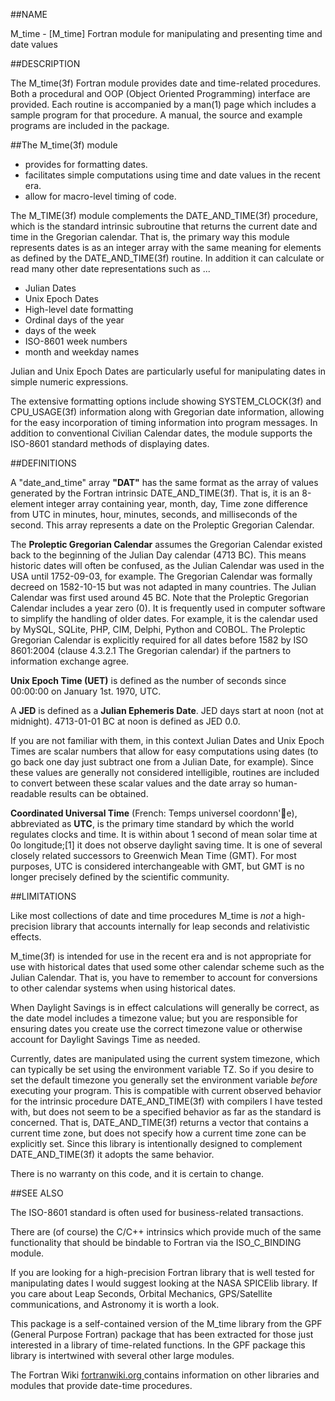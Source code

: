 ##NAME

   M_time - [M_time] Fortran module for manipulating and presenting time and date values 

##DESCRIPTION

The M_time(3f) Fortran module provides date and time-related
procedures. Both a procedural and OOP (Object Oriented Programming)
interface are provided. Each routine is accompanied by a man(1) page
which includes a sample program for that procedure. A manual, the source
and example programs are included in the package.

##The M_time(3f) module

  * provides for formatting dates. 
  * facilitates simple computations using time and date values in the recent era. 
  * allow for macro-level timing of code. 

The M_TIME(3f) module complements the DATE_AND_TIME(3f) procedure, which is
the standard intrinsic subroutine that returns the current date and time in
the Gregorian calendar. That is, the primary way this module represents dates
is as an integer array with the same meaning for elements as defined by the
DATE_AND_TIME(3f) routine. In addition it can calculate or read many other
date representations such as ...

  * Julian Dates 
  * Unix Epoch Dates 
  * High-level date formatting 
  * Ordinal days of the year 
  * days of the week 
  * ISO-8601 week numbers 
  * month and weekday names 

Julian and Unix Epoch Dates are particularly useful for manipulating dates in
simple numeric expressions.

The extensive formatting options include showing SYSTEM_CLOCK(3f) and
CPU_USAGE(3f) information along with Gregorian date information, allowing for
the easy incorporation of timing information into program messages. In
addition to conventional Civilian Calendar dates, the module supports the
ISO-8601 standard methods of displaying dates.


##DEFINITIONS

A "date_and_time" array **"DAT"** has the same format as the array of values
generated by the Fortran intrinsic DATE_AND_TIME(3f). That is, it is an
8-element integer array containing year, month, day, Time zone difference from
UTC in minutes, hour, minutes, seconds, and milliseconds of the second. This
array represents a date on the Proleptic Gregorian Calendar.

The **Proleptic Gregorian Calendar** assumes the Gregorian Calendar existed
back to the beginning of the Julian Day calendar (4713 BC). This means
historic dates will often be confused, as the Julian Calendar was used in the
USA until 1752-09-03, for example. The Gregorian Calendar was formally decreed
on 1582-10-15 but was not adapted in many countries. The Julian Calendar was
first used around 45 BC. Note that the Proleptic Gregorian Calendar includes a
year zero (0). It is frequently used in computer software to simplify the
handling of older dates. For example, it is the calendar used by MySQL,
SQLite, PHP, CIM, Delphi, Python and COBOL. The Proleptic Gregorian Calendar
is explicitly required for all dates before 1582 by ISO 8601:2004 (clause
4.3.2.1 The Gregorian calendar) if the partners to information exchange agree.

**Unix Epoch Time (UET)** is defined as the number of seconds since
00:00:00 on January 1st. 1970, UTC.

A **JED** is defined as a **Julian Ephemeris Date**. JED days start at
noon (not at midnight). 4713-01-01 BC at noon is defined as JED 0.0.

If you are not familiar with them, in this context Julian Dates and Unix
Epoch Times are scalar numbers that allow for easy computations using
dates (to go back one day just subtract one from a Julian Date, for
example). Since these values are generally not considered intelligible,
routines are included to convert between these scalar values and the
date array so human-readable results can be obtained.

**Coordinated Universal Time** (French: Temps universel coordonn'e),
abbreviated as **UTC**, is the primary time standard by which the world
regulates clocks and time. It is within about 1 second of mean solar
time at 0o longitude;[1] it does not observe daylight saving time. It
is one of several closely related successors to Greenwich Mean Time
(GMT). For most purposes, UTC is considered interchangeable with GMT,
but GMT is no longer precisely defined by the scientific community.

##LIMITATIONS

Like most collections of date and time procedures M_time is _not_ a high-
precision library that accounts internally for leap seconds and relativistic
effects.

M_time(3f) is intended for use in the recent era and is not appropriate for
use with historical dates that used some other calendar scheme such as the
Julian Calendar. That is, you have to remember to account for conversions to
other calendar systems when using historical dates.

When Daylight Savings is in effect calculations will generally be correct, as
the date model includes a timezone value; but you are responsible for ensuring
dates you create use the correct timezone value or otherwise account for
Daylight Savings Time as needed.

Currently, dates are manipulated using the current system timezone, which can
typically be set using the environment variable TZ. So if you desire to set
the default timezone you generally set the environment variable _before_
executing your program. This is compatible with current observed behavior for
the intrinsic procedure DATE_AND_TIME(3f) with compilers I have tested with,
but does not seem to be a specified behavior as far as the standard is
concerned. That is, DATE_AND_TIME(3f) returns a vector that contains a current
time zone, but does not specify how a current time zone can be explicitly set.
Since this library is intentionally designed to complement DATE_AND_TIME(3f)
it adopts the same behavior. 

There is no warranty on this code, and it is certain to change.

##SEE ALSO

The ISO-8601 standard is often used for business-related transactions.

There are (of course) the C/C++ intrinsics which provide much of the same
functionality that should be bindable to Fortran via the ISO_C_BINDING module.

If you are looking for a high-precision Fortran library that is well tested
for manipulating dates I would suggest looking at the NASA SPICElib library.
If you care about Leap Seconds, Orbital Mechanics, GPS/Satellite
communications, and Astronomy it is worth a look.

This package is a self-contained version of the M_time library from
the GPF (General Purpose Fortran) package that has been extracted for
those just interested in a library of time-related functions. In the
GPF package this library is intertwined with several other large modules.

The Fortran Wiki [ fortranwiki.org ](http://fortranwiki.org) contains
information on other libraries and modules that provide date-time procedures.

